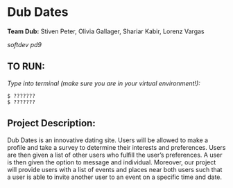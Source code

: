 # Dub Dates
**Team Dub:** Stiven Peter, Olivia Gallager, Shariar Kabir, Lorenz Vargas

*softdev pd9*
## TO RUN:

*Type into terminal (make sure you are in your virtual environment!):*
```
$ ???????
$ ???????
```
## Project Description:
Dub Dates is an innovative dating site. Users will be allowed to make a profile and take a survey to determine their interests and preferences. Users are then given a list of other users who fulfill the user’s preferences. A user is then given the option to message and individual. Moreover, our project will provide users with a list of events and places near both users such that a user is able to invite another user to an event on a specific time and date. 
